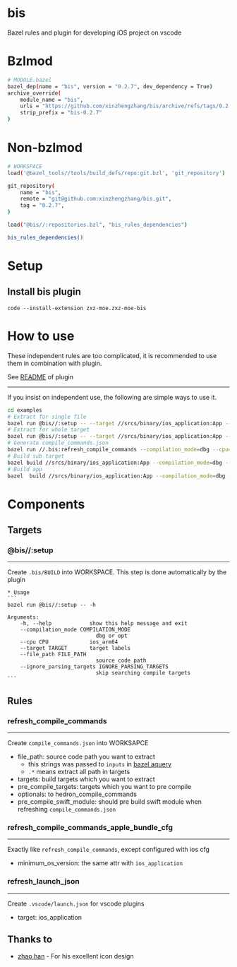 # bis
Bazel rules and plugin for developing iOS project on vscode

# Bzlmod
```sh
# MODULE.bazel
bazel_dep(name = "bis", version = "0.2.7", dev_dependency = True)
archive_override(
    module_name = "bis",
    urls = "https://github.com/xinzhengzhang/bis/archive/refs/tags/0.2.7.tar.gz",
    strip_prefix = "bis-0.2.7"
)
```
# Non-bzlmod
```sh
# WORKSPACE
load('@bazel_tools//tools/build_defs/repo:git.bzl', 'git_repository')

git_repository(
    name = "bis",
    remote = "git@github.com:xinzhengzhang/bis.git",
    tag = "0.2.7",
)

load("@bis//:repositories.bzl", "bis_rules_dependencies")

bis_rules_dependencies()

```

# Setup

## Install bis plugin
```
code --install-extension zxz-moe.zxz-moe-bis
```

# How to use

These independent rules are too complicated, it is recommended to use them in combination with plugin.

See [README](plugin/zxz-moe-bis/README.md) of plugin 

---
If you insist on independent use, the following are simple ways to use it.
```sh
cd examples
# Extract for single file
bazel run @bis//:setup -- --target //srcs/binary/ios_application:App --compilation_mode dbg --cpu 'ios_x86_64' --file_path srcs/module_a/a.m
# Extract for whole target
bazel run @bis//:setup -- --target //srcs/binary/ios_application:App --compilation_mode dbg --cpu 'ios_x86_64'
# Generate compile_commands.json
bazel run //.bis:refresh_compile_commands --compilation_mode=dbg --cpu=ios_x86_64 --check_visibility=False
# Build sub target
bazel build //srcs/binary/ios_application:App --compilation_mode=dbg --cpu="ios_x86_64" --aspects=@bis//:bisproject_aspect.bzl%bis_aspect --output_groups="bis artifacts @@//srcs/module_a:module_a"
# Build app
bazel  build //srcs/binary/ios_application:App --compilation_mode=dbg --cpu="ios_x86_64" --aspects=@bis//:bisproject_aspect.bzl%bis_aspect --output_groups="bis artifacts @@//srcs/binary/ios_application:App"

```

# Components
## Targets
### @bis//:setup
---
Create `.bis/BUILD` into WORKSPACE.
This step is done automatically by the plugin


    * Usage
    ```
    bazel run @bis//:setup -- -h

    Arguments:
        -h, --help            show this help message and exit
        --compilation_mode COMPILATION_MODE
                                dbg or opt
        --cpu CPU             ios_arm64
        --target TARGET       target labels
        --file_path FILE_PATH
                                source code path
        --ignore_parsing_targets IGNORE_PARSING_TARGETS
                                skip searching compile targets
    ``` 

## Rules

### refresh_compile_commands
---
Create `compile_commands.json` into WORKSAPCE

* file_path: source code path you want to extract
    * this strings was passed to `inputs` in [bazel aquery](https://bazel.build/query/aquery)
    * `.*` means extract all path in targets
* targets: build targets which you want to extract
* pre_compile_targets: targets which you want to pre compile
* optionals: to hedron_compile_commands
* pre_compile_swift_module: should pre build swift module when refreshing `compile_commands.json`

### refresh_compile_commands_apple_bundle_cfg
---
Exactly like `refresh_compile_commands`, except configured with ios cfg
* minimum_os_version: the same attr with `ios_application`

### refresh_launch_json
---
Create `.vscode/launch.json` for vscode plugins
* target: ios_application

## Thanks to
* [zhao han](https://github.com/BarneyZhaoooo) - For his excellent icon design
